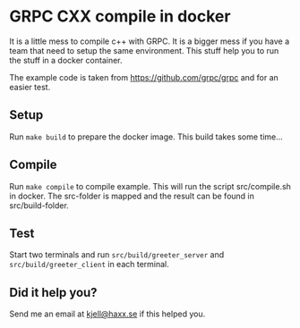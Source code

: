 # GRPC CXX compile in docker

It is a little mess to compile c++ with GRPC. It is a bigger mess if you have a team that need to setup the same environment.
This stuff help you to run the stuff in a docker container.

The example code is taken from https://github.com/grpc/grpc and for an easier test.


## Setup
Run `make build` to prepare the docker image.
This build takes some time...

## Compile
Run `make compile` to compile example.
This will run the script src/compile.sh in docker.
The src-folder is mapped and the result can be found in src/build-folder.

## Test
Start two terminals and run `src/build/greeter_server` and `src/build/greeter_client` in each terminal.

## Did it help you?
Send me an email at kjell@haxx.se if this helped you.
